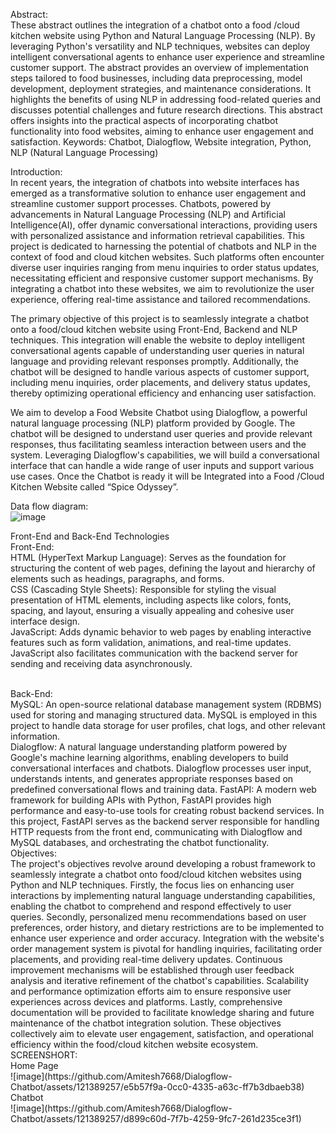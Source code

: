 Abstract: 
<br>
These abstract outlines the integration of a chatbot onto a food /cloud kitchen website using Python and Natural Language Processing (NLP). By leveraging Python's versatility and NLP techniques, websites can deploy intelligent conversational agents to enhance user experience and streamline customer support. The abstract provides an overview of implementation steps tailored to food businesses, including data preprocessing, model development, deployment strategies, and maintenance considerations. It highlights the benefits of using NLP in addressing food-related queries and discusses potential challenges and future research directions. This abstract offers insights into the practical aspects of incorporating chatbot functionality into food websites, aiming to enhance user engagement and satisfaction.
Keywords: Chatbot, Dialogflow, Website integration, Python, NLP (Natural Language Processing)

Introduction:
<br>
In recent years, the integration of chatbots into website interfaces has emerged as a transformative solution to enhance user engagement and streamline customer support processes. Chatbots, powered by advancements in Natural Language Processing (NLP) and Artificial Intelligence(AI), offer dynamic conversational interactions, providing users with personalized assistance and information retrieval capabilities.
This project is dedicated to harnessing the potential of chatbots and NLP in the context of food and cloud kitchen websites. Such platforms often encounter diverse user inquiries ranging from menu inquiries to order status updates, necessitating efficient and responsive customer support mechanisms. By integrating a chatbot into these websites, we aim to revolutionize the user experience, offering real-time assistance and tailored recommendations.

The primary objective of this project is to seamlessly integrate a chatbot onto a food/cloud kitchen website using Front-End, Backend and NLP techniques. This integration will enable the website to deploy intelligent conversational agents capable of understanding user queries in natural language and providing relevant responses promptly. Additionally, the chatbot will be designed to handle various aspects of customer support, including menu inquiries, order placements, and delivery status updates, thereby optimizing operational efficiency and enhancing user satisfaction.

We aim to develop a Food Website Chatbot using Dialogflow, a powerful natural language processing (NLP) platform provided by Google. 
The chatbot will be designed to understand user queries and provide relevant responses, thus facilitating seamless interaction between users and the system. 
Leveraging Dialogflow's capabilities, we will build a conversational interface that can handle a wide range of user inputs and support various use cases.
Once the Chatbot is ready it will be Integrated into a Food /Cloud Kitchen Website called “Spice Odyssey”.


Data flow diagram:
<br>
![image](https://github.com/Amitesh7668/Dialogflow-Chatbot/assets/121389257/715ea177-90f8-4c25-88c3-9b8ce1998bdc)

 
Front-End and Back-End Technologies
<br>
Front-End:
<br>
HTML (HyperText Markup Language): Serves as the foundation for structuring the content of web pages, defining the layout and hierarchy of elements such as headings, paragraphs, and forms.
<br>
CSS (Cascading Style Sheets): Responsible for styling the visual presentation of HTML elements, including aspects like colors, fonts, spacing, and layout, ensuring a visually appealing and cohesive user interface design.
<br>
JavaScript: Adds dynamic behavior to web pages by enabling interactive features such as form validation, animations, and real-time updates. JavaScript also facilitates communication with the backend server for sending and receiving data asynchronously.

<br>
Back-End:
<br>
MySQL: An open-source relational database management system (RDBMS) used for storing and managing structured data. MySQL is employed in this project to handle data storage for user profiles, chat logs, and other relevant information.
<br>
Dialogflow: A natural language understanding platform powered by Google's machine learning algorithms, enabling developers to build conversational interfaces and chatbots. Dialogflow processes user input, understands intents, and generates appropriate responses based on predefined conversational flows and training data.
FastAPI: A modern web framework for building APIs with Python, FastAPI provides high performance and easy-to-use tools for creating robust backend services. In this project, FastAPI serves as the backend server responsible for handling HTTP requests from the front end, communicating with Dialogflow and MySQL databases, and orchestrating the chatbot functionality.
<br>
Objectives:
<br>
The project's objectives revolve around developing a robust framework to seamlessly integrate a chatbot onto food/cloud kitchen websites using Python and NLP techniques. Firstly, the focus lies on enhancing user interactions by implementing natural language understanding capabilities, enabling the chatbot to comprehend and respond effectively to user queries. Secondly, personalized menu recommendations based on user preferences, order history, and dietary restrictions are to be implemented to enhance user experience and order accuracy. Integration with the website's order management system is pivotal for handling inquiries, facilitating order placements, and providing real-time delivery updates. Continuous improvement mechanisms will be established through user feedback analysis and iterative refinement of the chatbot's capabilities. Scalability and performance optimization efforts aim to ensure responsive user experiences across devices and platforms. Lastly, comprehensive documentation will be provided to facilitate knowledge sharing and future maintenance of the chatbot integration solution. These objectives collectively aim to elevate user engagement, satisfaction, and operational efficiency within the food/cloud kitchen website ecosystem.


<br>
SCREENSHORT:
<br>
Home Page
<br>
![image](https://github.com/Amitesh7668/Dialogflow-Chatbot/assets/121389257/e5b57f9a-0cc0-4335-a63c-ff7b3dbaeb38)
<br>
Chatbot
<br>
![image](https://github.com/Amitesh7668/Dialogflow-Chatbot/assets/121389257/d899c60d-7f7b-4259-9fc7-261d235ce3f1)

   

